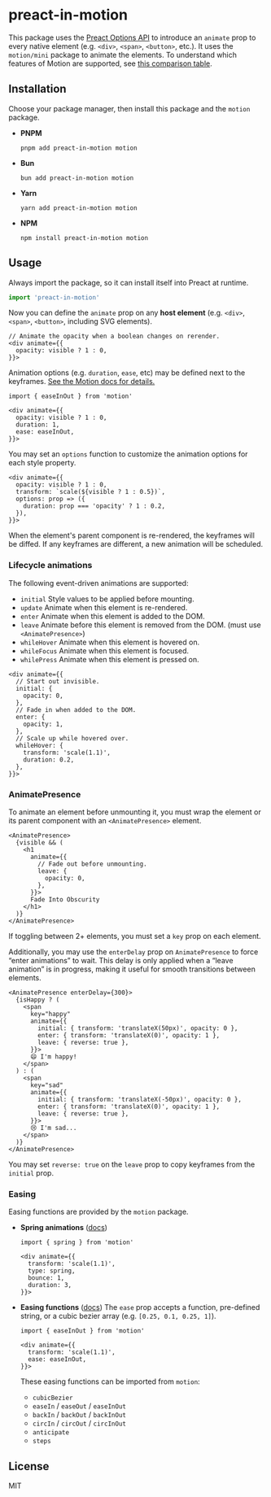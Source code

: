 # preact-in-motion

This package uses the [Preact Options API](https://preactjs.com/guide/v10/options/) to introduce an `animate` prop to every native element (e.g. `<div>`, `<span>`, `<button>`, etc.). It uses the `motion/mini` package to animate the elements. To understand which features of Motion are supported, see [this comparison table](https://motion.dev/docs/feature-comparison#comparison-table).

## Installation

Choose your package manager, then install this package and the `motion` package.

- **PNPM**

  ```
  pnpm add preact-in-motion motion
  ```

- **Bun**

  ```
  bun add preact-in-motion motion
  ```

- **Yarn**

  ```
  yarn add preact-in-motion motion
  ```

- **NPM**
  ```
  npm install preact-in-motion motion
  ```

## Usage

Always import the package, so it can install itself into Preact at runtime.

```ts
import 'preact-in-motion'
```

Now you can define the `animate` prop on any **host element** (e.g. `<div>`, `<span>`, `<button>`, including SVG elements).

```tsx
// Animate the opacity when a boolean changes on rerender.
<div animate={{
  opacity: visible ? 1 : 0,
}}>
```

Animation options (e.g. `duration`, `ease`, etc) may be defined next to the keyframes. [See the Motion docs for details.](https://motion.dev/docs/animate#options)

```tsx
import { easeInOut } from 'motion'

<div animate={{
  opacity: visible ? 1 : 0,
  duration: 1,
  ease: easeInOut,
}}>
```

You may set an `options` function to customize the animation options for each style property.

```tsx
<div animate={{
  opacity: visible ? 1 : 0,
  transform: `scale(${visible ? 1 : 0.5})`,
  options: prop => ({
    duration: prop === 'opacity' ? 1 : 0.2,
  }),
}}>
```

When the element's parent component is re-rendered, the keyframes will be diffed. If any keyframes are different, a new animation will be scheduled.

### Lifecycle animations

The following event-driven animations are supported:

- `initial`
  Style values to be applied before mounting.
- `update`
  Animate when this element is re-rendered.
- `enter`
  Animate when this element is added to the DOM.
- `leave`
  Animate before this element is removed from the DOM. (must use `<AnimatePresence>`)
- `whileHover`
  Animate when this element is hovered on.
- `whileFocus`
  Animate when this element is focused.
- `whilePress`
  Animate when this element is pressed on.

```tsx
<div animate={{
  // Start out invisible.
  initial: {
    opacity: 0,
  },
  // Fade in when added to the DOM.
  enter: {
    opacity: 1,
  },
  // Scale up while hovered over.
  whileHover: {
    transform: 'scale(1.1)',
    duration: 0.2,
  },
}}>
```

### AnimatePresence

To animate an element before unmounting it, you must wrap the element or its parent component with an `<AnimatePresence>` element.

```tsx
<AnimatePresence>
  {visible && (
    <h1
      animate={{
        // Fade out before unmounting.
        leave: {
          opacity: 0,
        },
      }}>
      Fade Into Obscurity
    </h1>
  )}
</AnimatePresence>
```

If toggling between 2+ elements, you must set a `key` prop on each element.

Additionally, you may use the `enterDelay` prop on `AnimatePresence` to force “enter animations” to wait. This delay is only applied when a “leave animation” is in progress, making it useful for smooth transitions between elements.

```tsx
<AnimatePresence enterDelay={300}>
  {isHappy ? (
    <span
      key="happy"
      animate={{
        initial: { transform: 'translateX(50px)', opacity: 0 },
        enter: { transform: 'translateX(0)', opacity: 1 },
        leave: { reverse: true },
      }}>
      😄 I'm happy!
    </span>
  ) : (
    <span
      key="sad"
      animate={{
        initial: { transform: 'translateX(-50px)', opacity: 0 },
        enter: { transform: 'translateX(0)', opacity: 1 },
        leave: { reverse: true },
      }}>
      😢 I'm sad...
    </span>
  )}
</AnimatePresence>
```

You may set `reverse: true` on the `leave` prop to copy keyframes from the `initial` prop.

### Easing

Easing functions are provided by the `motion` package.

- **Spring animations** ([docs](https://motion.dev/docs/spring))

  ```tsx
  import { spring } from 'motion'

  <div animate={{
    transform: 'scale(1.1)',
    type: spring,
    bounce: 1,
    duration: 3,
  }}>
  ```

- **Easing functions** ([docs](https://motion.dev/docs/easing-functions))
  The `ease` prop accepts a function, pre-defined string, or a cubic bezier array (e.g. `[0.25, 0.1, 0.25, 1]`).

  ```tsx
  import { easeInOut } from 'motion'

  <div animate={{
    transform: 'scale(1.1)',
    ease: easeInOut,
  }}>
  ```

  These easing functions can be imported from `motion`:
  - `cubicBezier`
  - `easeIn` / `easeOut` / `easeInOut`
  - `backIn` / `backOut` / `backInOut`
  - `circIn` / `circOut` / `circInOut`
  - `anticipate`
  - `steps`

## License

MIT
